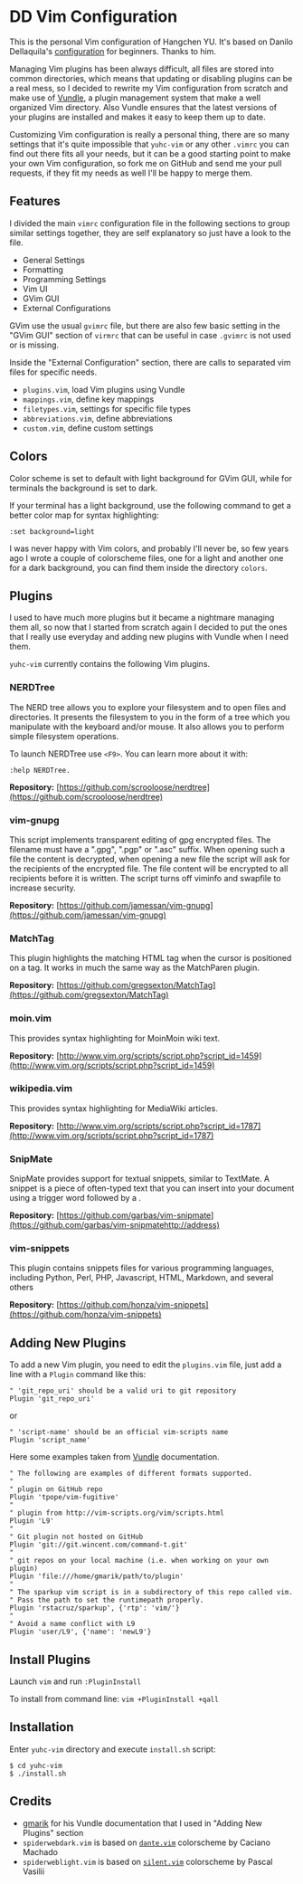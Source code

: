 DD Vim Configuration
====================

This is the personal Vim configuration of Hangchen YU. It's based on
Danilo Dellaquila's [configuration](https://raw.githubusercontent.com/ddellaquila/dd-vim/master/README.md) for beginners. Thanks to him.

Managing Vim plugins has been always difficult, all files are
stored into common directories, which means that updating or
disabling plugins can be a real mess, so I decided to rewrite
my Vim configuration from scratch and make use of
[Vundle](https://github.com/gmarik/Vundle.vim), a plugin management
system that make a well organized Vim directory. Also Vundle
ensures that the latest versions of your plugins are installed
and makes it easy to keep them up to date.

Customizing Vim configuration is really a personal thing, there are
so many settings that it's quite impossible that `yuhc-vim` or any other
`.vimrc` you can find out there fits all your needs, but it can be
a good starting point to make your own Vim configuration, so fork me
on GitHub and send me your pull requests, if they fit my needs as well
I'll be happy to merge them.


Features
--------

I divided the main `vimrc` configuration file in the following
sections to group similar settings together, they are self
explanatory so just have a look to the file.

* General Settings
* Formatting
* Programming Settings
* Vim UI
* GVim GUI
* External Configurations

GVim use the usual `gvimrc` file, but there are also few basic
setting in the "GVim GUI" section of `virmrc` that can be useful
in case `.gvimrc` is not used or is missing.

Inside the "External Configuration" section, there are calls to
separated vim files for specific needs.

* `plugins.vim`, load Vim plugins using Vundle
* `mappings.vim`, define key mappings
* `filetypes.vim`, settings for specific file types
* `abbreviations.vim`, define abbreviations
* `custom.vim`, define custom settings


Colors
------

Color scheme is set to default with light background for GVim GUI, while
for terminals the background is set to dark.

If your terminal has a light background, use the following command to
get a better color map for syntax highlighting:

    :set background=light

I was never happy with Vim colors, and probably I'll never be, so
few years ago I wrote a couple of colorscheme files, one for a light and
another one for a dark background, you can find them inside the
directory `colors`.


Plugins
-------

I used to have much more plugins but it became a nightmare managing them
all, so now that I started from scratch again I decided to put the ones
that I really use everyday and adding new plugins with Vundle when
I need them.

`yuhc-vim` currently contains the following Vim plugins.

### NERDTree

The NERD tree allows you to explore your filesystem and to open files
and directories. It presents the filesystem to you in the form of a
tree which you manipulate with the keyboard and/or mouse. It also
allows you to perform simple filesystem operations.

To launch NERDTree use `<F9>`. You can learn more about it with:

    :help NERDTree.


**Repository:** [https://github.com/scrooloose/nerdtree](https://github.com/scrooloose/nerdtree)

### vim-gnupg

This script implements transparent editing of gpg encrypted files.
The filename must have a ".gpg", ".pgp" or ".asc" suffix. When opening
such a file the content is decrypted, when opening a new file the
script will ask for the recipients of the encrypted file. The file
content will be encrypted to all recipients before it is written.
The script turns off viminfo and swapfile to increase security.

**Repository:** [https://github.com/jamessan/vim-gnupg](https://github.com/jamessan/vim-gnupg)

### MatchTag

This plugin highlights the matching HTML tag when the cursor is positioned
on a tag. It works in much the same way as the MatchParen plugin.

**Repository:** [https://github.com/gregsexton/MatchTag](https://github.com/gregsexton/MatchTag)

### moin.vim

This provides syntax highlighting for MoinMoin wiki text.

**Repository:** [http://www.vim.org/scripts/script.php?script_id=1459](http://www.vim.org/scripts/script.php?script_id=1459)

### wikipedia.vim

This provides syntax highlighting for MediaWiki articles.

**Repository:** [http://www.vim.org/scripts/script.php?script_id=1787](http://www.vim.org/scripts/script.php?script_id=1787)

### SnipMate

SnipMate provides support for textual snippets, similar to TextMate.
A snippet is a piece of often-typed text that you can insert into your document using a
trigger word followed by a <tab>.

**Repository:** [https://github.com/garbas/vim-snipmate](https://github.com/garbas/vim-snipmatehttp://address)

### vim-snippets

This plugin contains snippets files for various programming languages,
including Python, Perl, PHP, Javascript, HTML, Markdown, and several
others

**Repository:** [https://github.com/honza/vim-snippets](https://github.com/honza/vim-snippets)


Adding New Plugins
------------------

To add a new Vim plugin, you need to edit the `plugins.vim` file, just
add a line with a `Plugin` command like this:

    " 'git_repo_uri' should be a valid uri to git repository
    Plugin 'git_repo_uri'

or

    " 'script-name' should be an official vim-scripts name
    Plugin 'script_name'

Here some examples taken from [Vundle](https://github.com/gmarik/Vundle.vim)
documentation.

    " The following are examples of different formats supported.
    "
    " plugin on GitHub repo
    Plugin 'tpope/vim-fugitive'
    "
    " plugin from http://vim-scripts.org/vim/scripts.html
    Plugin 'L9'
    "
    " Git plugin not hosted on GitHub
    Plugin 'git://git.wincent.com/command-t.git'
    "
    " git repos on your local machine (i.e. when working on your own plugin)
    Plugin 'file:///home/gmarik/path/to/plugin'
    "
    " The sparkup vim script is in a subdirectory of this repo called vim.
    " Pass the path to set the runtimepath properly.
    Plugin 'rstacruz/sparkup', {'rtp': 'vim/'}
    "
    " Avoid a name conflict with L9
    Plugin 'user/L9', {'name': 'newL9'}

## Install Plugins

   Launch `vim` and run `:PluginInstall`

   To install from command line: `vim +PluginInstall +qall`


Installation
------------

Enter `yuhc-vim` directory and execute `install.sh` script:

    $ cd yuhc-vim
    $ ./install.sh


Credits
-------

* [gmarik](https://github.com/gmarik) for his Vundle documentation
  that I used in "Adding New Plugins" section
* `spiderwebdark.vim` is based on [`dante.vim`](http://www.vim.org/scripts/script.php?script_id=611)
  colorscheme by Caciano Machado
* `spiderweblight.vim` is based on [`silent.vim`](http://www.vim.org/scripts/script.php?script_id=2266)
  colorscheme by Pascal Vasilii
